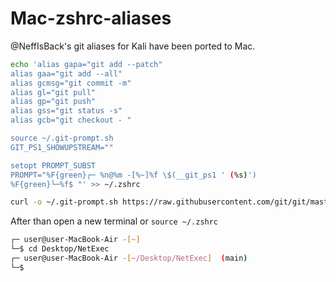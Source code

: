 # Mac-zshrc-aliases


@NeffIsBack's git aliases for Kali have been ported to Mac.

```bash
echo 'alias gapa="git add --patch"
alias gaa="git add --all"
alias gcmsg="git commit -m"
alias gl="git pull"
alias gp="git push"
alias gss="git status -s"
alias gcb="git checkout - "

source ~/.git-prompt.sh
GIT_PS1_SHOWUPSTREAM=""

setopt PROMPT_SUBST 
PROMPT="%F{green}┌─ %n@%m -[%~]%f \$(__git_ps1 ' (%s)') 
%F{green}└─%f$ "' >> ~/.zshrc

curl -o ~/.git-prompt.sh https://raw.githubusercontent.com/git/git/master/contrib/completion/git-prompt.sh
```

After than open a new terminal or `source ~/.zshrc`

```bash
┌─ user@user-MacBook-Air -[~]  
└─$ cd Desktop/NetExec 
┌─ user@user-MacBook-Air -[~/Desktop/NetExec]  (main) 
└─$ 
```
